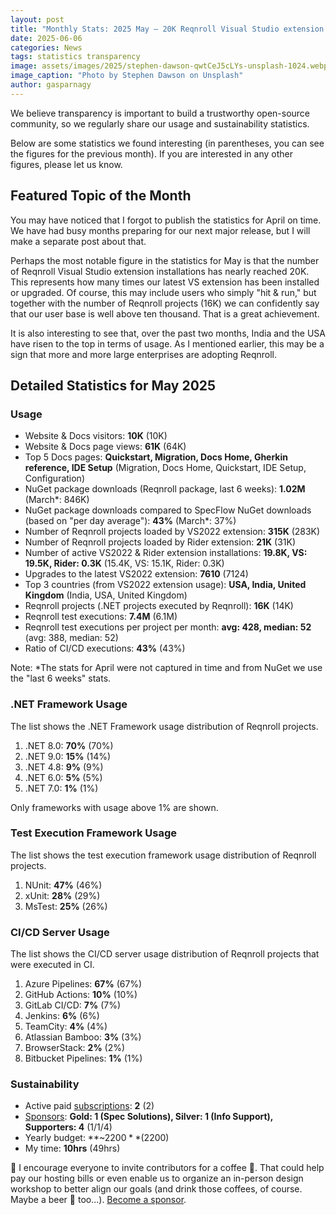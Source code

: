 ```yaml
---
layout: post
title: "Monthly Stats: 2025 May — 20K Reqnroll Visual Studio extension installations"
date: 2025-06-06
categories: News
tags: statistics transparency
image: assets/images/2025/stephen-dawson-qwtCeJ5cLYs-unsplash-1024.webp
image_caption: "Photo by Stephen Dawson on Unsplash"
author: gasparnagy
---
```


We believe transparency is important to build a trustworthy open-source community, so we regularly share our usage and sustainability statistics.

Below are some statistics we found interesting (in parentheses, you can see the figures for the previous month). If you are interested in any other figures, please let us know.

## Featured Topic of the Month

You may have noticed that I forgot to publish the statistics for April on time. We have had busy months preparing for our next major release, but I will make a separate post about that.

Perhaps the most notable figure in the statistics for May is that the number of Reqnroll Visual Studio extension installations has nearly reached 20K. This represents how many times our latest VS extension has been installed or upgraded. Of course, this may include users who simply "hit & run," but together with the number of Reqnroll projects (16K) we can confidently say that our user base is well above ten thousand. That is a great achievement.

It is also interesting to see that, over the past two months, India and the USA have risen to the top in terms of usage. As I mentioned earlier, this may be a sign that more and more large enterprises are adopting Reqnroll.

## Detailed Statistics for May 2025

### Usage

* Website & Docs visitors: **10K** (10K)
* Website & Docs page views: **61K** (64K)
* Top 5 Docs pages: **Quickstart, Migration, Docs Home, Gherkin reference, IDE Setup** (Migration, Docs Home, Quickstart, IDE Setup, Configuration)
* NuGet package downloads (Reqnroll package, last 6 weeks): **1.02M** (March*: 846K)
* NuGet package downloads compared to SpecFlow NuGet downloads (based on "per day average"): **43%** (March*: 37%)
* Number of Reqnroll projects loaded by VS2022 extension: **315K** (283K)
* Number of Reqnroll projects loaded by Rider extension: **21K** (31K)
* Number of active VS2022 & Rider extension installations: **19.8K, VS: 19.5K, Rider: 0.3K** (15.4K, VS: 15.1K, Rider: 0.3K)
* Upgrades to the latest VS2022 extension: **7610** (7124)
* Top 3 countries (from VS2022 extension usage): **USA, India, United Kingdom** (India, USA, United Kingdom)
* Reqnroll projects (.NET projects executed by Reqnroll): **16K** (14K)
* Reqnroll test executions: **7.4M** (6.1M)
* Reqnroll test executions per project per month: **avg: 428, median: 52** (avg: 388, median: 52)
* Ratio of CI/CD executions: **43%** (43%)

Note: *The stats for April were not captured in time and from NuGet we use the "last 6 weeks" stats.

### .NET Framework Usage

The list shows the .NET Framework usage distribution of Reqnroll projects.

1. .NET 8.0: **70%** (70%)
2. .NET 9.0: **15%** (14%)
3. .NET 4.8: **9%** (9%)
4. .NET 6.0: **5%** (5%)
5. .NET 7.0: **1%** (1%)

Only frameworks with usage above 1% are shown.

### Test Execution Framework Usage

The list shows the test execution framework usage distribution of Reqnroll projects.

1. NUnit: **47%** (46%)
2. xUnit: **28%** (29%)
3. MsTest: **25%** (26%)

### CI/CD Server Usage

The list shows the CI/CD server usage distribution of Reqnroll projects that were executed in CI.

1. Azure Pipelines: **67%** (67%)
2. GitHub Actions: **10%** (10%)
3. GitLab CI/CD: **7%** (7%)
4. Jenkins: **6%** (6%)
5. TeamCity: **4%** (4%)
6. Atlassian Bamboo: **3%** (3%)
7. BrowserStack: **2%** (2%)
8. Bitbucket Pipelines: **1%** (1%)

### Sustainability

* Active paid [subscriptions](https://reqnroll.net/support/): **2** (2)
* [Sponsors](https://reqnroll.net/sponsorship/): **Gold: 1 (Spec Solutions), Silver: 1 (Info Support), Supporters: 4** (1/1/4)
* Yearly budget: **~$2200** ($2200)
* My time: **10hrs** (49hrs)

📢 I encourage everyone to invite contributors for a coffee 🍵. That could help pay our hosting bills or even enable us to organize an in-person design workshop to better align our goals (and drink those coffees, of course. Maybe a beer 🍺 too...). [Become a sponsor](https://github.com/sponsors/reqnroll).